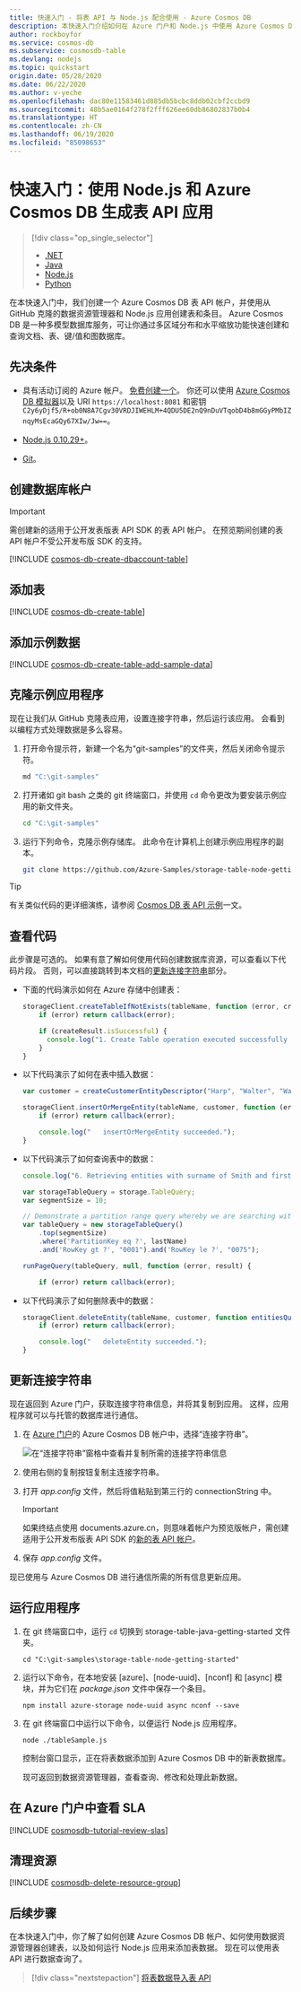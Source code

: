 ```yaml
---
title: 快速入门 - 将表 API 与 Node.js 配合使用 - Azure Cosmos DB
description: 本快速入门介绍如何在 Azure 门户和 Node.js 中使用 Azure Cosmos DB 表 API 创建应用程序
author: rockboyfor
ms.service: cosmos-db
ms.subservice: cosmosdb-table
ms.devlang: nodejs
ms.topic: quickstart
origin.date: 05/28/2020
ms.date: 06/22/2020
ms.author: v-yeche
ms.openlocfilehash: dac80e11583461d885db5bcbc8ddb02cbf2ccbd9
ms.sourcegitcommit: 48b5ae0164f278f2fff626ee60db86802837b0b4
ms.translationtype: HT
ms.contentlocale: zh-CN
ms.lasthandoff: 06/19/2020
ms.locfileid: "85098653"
---
```

<!--Verify sucessfully-->
# <a name="quickstart-build-a-table-api-app-with-nodejs-and-azure-cosmos-db"></a>快速入门：使用 Node.js 和 Azure Cosmos DB 生成表 API 应用

> [!div class="op_single_selector"]
> * [.NET](create-table-dotnet.md)
> * [Java](create-table-java.md)
> * [Node.js](create-table-nodejs.md)
> * [Python](create-table-python.md)
> 

在本快速入门中，我们创建一个 Azure Cosmos DB 表 API 帐户，并使用从 GitHub 克隆的数据资源管理器和 Node.js 应用创建表和条目。 Azure Cosmos DB 是一种多模型数据库服务，可让你通过多区域分布和水平缩放功能快速创建和查询文档、表、键/值和图数据库。

## <a name="prerequisites"></a>先决条件

- 具有活动订阅的 Azure 帐户。 [免费创建一个](https://www.azure.cn/pricing/1rmb-trial/)。 你还可以使用 [Azure Cosmos DB 模拟器](https://aka.ms/cosmosdb-emulator)以及 URI `https://localhost:8081` 和密钥 `C2y6yDjf5/R+ob0N8A7Cgv30VRDJIWEHLM+4QDU5DE2nQ9nDuVTqobD4b8mGGyPMbIZnqyMsEcaGQy67XIw/Jw==`。

    <!--Not Available on [try Azure Cosmos DB for free](https://www.azure.cn/try/cosmosdb/)-->
    
- [Node.js 0.10.29+](https://nodejs.org/)。
- [Git](https://git-scm.com/downloads)。

## <a name="create-a-database-account"></a>创建数据库帐户

> [!IMPORTANT] 
> 需创建新的适用于公开发表版表 API SDK 的表 API 帐户。 在预览期间创建的表 API 帐户不受公开发布版 SDK 的支持。
>

[!INCLUDE [cosmos-db-create-dbaccount-table](../../includes/cosmos-db-create-dbaccount-table.md)]

## <a name="add-a-table"></a>添加表

[!INCLUDE [cosmos-db-create-table](../../includes/cosmos-db-create-table.md)]

## <a name="add-sample-data"></a>添加示例数据

[!INCLUDE [cosmos-db-create-table-add-sample-data](../../includes/cosmos-db-create-table-add-sample-data.md)]

## <a name="clone-the-sample-application"></a>克隆示例应用程序

现在让我们从 GitHub 克隆表应用，设置连接字符串，然后运行该应用。 会看到以编程方式处理数据是多么容易。

1. 打开命令提示符，新建一个名为“git-samples”的文件夹，然后关闭命令提示符。

    ```bash
    md "C:\git-samples"
    ```

2. 打开诸如 git bash 之类的 git 终端窗口，并使用 `cd` 命令更改为要安装示例应用的新文件夹。

    ```bash
    cd "C:\git-samples"
    ```

3. 运行下列命令，克隆示例存储库。 此命令在计算机上创建示例应用程序的副本。

    ```bash
    git clone https://github.com/Azure-Samples/storage-table-node-getting-started.git
    ```

> [!TIP]
> 有关类似代码的更详细演练，请参阅 [Cosmos DB 表 API 示例](table-storage-how-to-use-nodejs.md)一文。 

## <a name="review-the-code"></a>查看代码

此步骤是可选的。 如果有意了解如何使用代码创建数据库资源，可以查看以下代码片段。 否则，可以直接跳转到本文档的[更新连接字符串](#update-your-connection-string)部分。

* 下面的代码演示如何在 Azure 存储中创建表：

    ```javascript
    storageClient.createTableIfNotExists(tableName, function (error, createResult) {
        if (error) return callback(error);

        if (createResult.isSuccessful) {
          console.log("1. Create Table operation executed successfully for: ", tableName);
        }
    }

    ```

* 以下代码演示了如何在表中插入数据：

    ```javascript
    var customer = createCustomerEntityDescriptor("Harp", "Walter", "Walter@contoso.com", "425-555-0101");

    storageClient.insertOrMergeEntity(tableName, customer, function (error, result, response) {
        if (error) return callback(error);

        console.log("   insertOrMergeEntity succeeded.");
    }
    ```

* 以下代码演示了如何查询表中的数据：

    ```javascript
    console.log("6. Retrieving entities with surname of Smith and first names > 1 and <= 75");

    var storageTableQuery = storage.TableQuery;
    var segmentSize = 10;

    // Demonstrate a partition range query whereby we are searching within a partition for a set of entities that are within a specific range. 
    var tableQuery = new storageTableQuery()
        .top(segmentSize)
        .where('PartitionKey eq ?', lastName)
        .and('RowKey gt ?', "0001").and('RowKey le ?', "0075");

    runPageQuery(tableQuery, null, function (error, result) {

        if (error) return callback(error);

    ```

* 以下代码演示了如何删除表中的数据：

    ```javascript
    storageClient.deleteEntity(tableName, customer, function entitiesQueried(error, result) {
        if (error) return callback(error);

        console.log("   deleteEntity succeeded.");
    }
    ```

## <a name="update-your-connection-string"></a>更新连接字符串

现在返回到 Azure 门户，获取连接字符串信息，并将其复制到应用。 这样，应用程序就可以与托管的数据库进行通信。 

1. 在 [Azure 门户](https://portal.azure.cn/)的 Azure Cosmos DB 帐户中，选择“连接字符串”。 

    ![在“连接字符串”窗格中查看并复制所需的连接字符串信息](./media/create-table-nodejs/connection-string.png)

2. 使用右侧的复制按钮复制主连接字符串。

3. 打开 *app.config* 文件，然后将值粘贴到第三行的 connectionString 中。 

    > [!IMPORTANT]
    > 如果终结点使用 documents.azure.cn，则意味着帐户为预览版帐户，需创建适用于公开发布版表 API SDK 的[新的表 API 帐户](#create-a-database-account)。
    >

3. 保存 *app.config* 文件。

现已使用与 Azure Cosmos DB 进行通信所需的所有信息更新应用。 

## <a name="run-the-app"></a>运行应用程序

1. 在 git 终端窗口中，运行 `cd` 切换到 storage-table-java-getting-started 文件夹。

    ```
    cd "C:\git-samples\storage-table-node-getting-started"
    ```

2. 运行以下命令，在本地安装 [azure]、[node-uuid]、[nconf] 和 [async] 模块，并为它们在 *package.json* 文件中保存一个条目。

   ```
   npm install azure-storage node-uuid async nconf --save
   ```

2. 在 git 终端窗口中运行以下命令，以便运行 Node.js 应用程序。

    ```
    node ./tableSample.js 
    ```

    控制台窗口显示，正在将表数据添加到 Azure Cosmos DB 中的新表数据库。

    现可返回到数据资源管理器，查看查询、修改和处理此新数据。 

## <a name="review-slas-in-the-azure-portal"></a>在 Azure 门户中查看 SLA

[!INCLUDE [cosmosdb-tutorial-review-slas](../../includes/cosmos-db-tutorial-review-slas.md)]

## <a name="clean-up-resources"></a>清理资源

[!INCLUDE [cosmosdb-delete-resource-group](../../includes/cosmos-db-delete-resource-group.md)]

## <a name="next-steps"></a>后续步骤

在本快速入门中，你了解了如何创建 Azure Cosmos DB 帐户、如何使用数据资源管理器创建表，以及如何运行 Node.js 应用来添加表数据。  现在可以使用表 API 进行数据查询了。  

> [!div class="nextstepaction"]
> [将表数据导入表 API](table-import.md)

<!-- Update_Description: update meta properties, wording update, update link -->